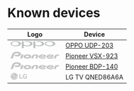 # Known devices
Logo | Device
------------ | ------------
![OPPO UDP-203](../settings/logo/small/oppo.png) | [OPPO UDP-203](./OPPO_UDP-203/README.md)
![Pioneer VSX-923](../settings/logo/small/pioneer.png) | [Pioneer VSX-923](./Pioneer_VSX923/README.md)
![Pioneer BDP-140](../settings/logo/small/pioneer.png) |[Pioneer BDP-140](./Pioneer_BDP-140/README.md)
![LG TV QNED86A6A](../settings/logo/small/lg.png) | LG TV QNED86A6A
